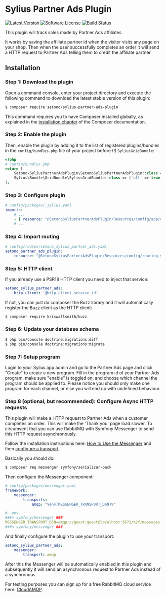 # Sylius Partner Ads Plugin

[![Latest Version][ico-version]][link-packagist]
[![Software License][ico-license]](LICENSE)
[![Build Status][ico-github-actions]][link-github-actions]

This plugin will track sales made by Partner Ads affiliates.

It works by saving the affiliate partner id when the visitor visits any page on your shop. Then when the user successfully completes an order it will send a HTTP request to Partner Ads telling them to credit the affiliate partner.

## Installation

### Step 1: Download the plugin

Open a command console, enter your project directory and execute the following command to download the latest stable version of this plugin:

```bash
$ composer require setono/sylius-partner-ads-plugin
```

This command requires you to have Composer installed globally, as explained in the [installation chapter](https://getcomposer.org/doc/00-intro.md) of the Composer documentation.

### Step 2: Enable the plugin

Then, enable the plugin by adding it to the list of registered plugins/bundles
in the `config/bundles.php` file of your project before (!) `SyliusGridBundle`:

```php
<?php
# config/bundles.php
return [
    Setono\SyliusPartnerAdsPlugin\SetonoSyliusPartnerAdsPlugin::class => ['all' => true],
    Sylius\Bundle\GridBundle\SyliusGridBundle::class => ['all' => true],
];
```

### Step 3: Configure plugin

```yaml
# config/packages/_sylius.yaml
imports:
    # ...
    - { resource: "@SetonoSyliusPartnerAdsPlugin/Resources/config/app/config.yaml" }
    # ...
```

### Step 4: Import routing

```yaml
# config/routes/setono_sylius_partner_ads.yaml
setono_partner_ads_plugin:
    resource: "@SetonoSyliusPartnerAdsPlugin/Resources/config/routing.yaml"
```

### Step 5: HTTP client
If you already use a PSR18 HTTP client you need to inject that service:
```yaml
setono_sylius_partner_ads:
    http_client: '@http_client_service_id'
```

If not, you can just do composer the Buzz library and it will automatically register the Buzz client as the HTTP client:

```bash
$ composer require kriswallsmith/buzz
```

### Step 6: Update your database schema

```bash
$ php bin/console doctrine:migrations:diff
$ php bin/console doctrine:migrations:migrate
```

### Step 7: Setup program

Login to your Sylius app admin and go to the Partner Ads page and click "Create" to create a new program. Fill in the program id of your Partner Ads program, make sure "enable" is toggled on, and choose which channel the program should be applied to. Please notice you should only make one program for each channel, or else you will end up with undefined behaviour.

### Step 8 (optional, but recommended): Configure Async HTTP requests
This plugin will make a HTTP request to Partner Ads when a customer completes an order. This will make the 'Thank you' page load slower. To circumvent that you can use RabbitMQ with Symfony Messenger to send this HTTP request asynchronously.

Follow the installation instructions here: [How to Use the Messenger](https://symfony.com/doc/current/messenger.html) and then [configure a transport](https://symfony.com/doc/current/messenger.html#transports).

Basically you should do:
```bash
$ composer req messenger symfony/serializer-pack
```

Then configure the Messenger component:
```yaml
# config/packages/messenger.yaml
framework:
    messenger:
        transports:
            amqp: "%env(MESSENGER_TRANSPORT_DSN)%"
```

```yaml
# .env
###> symfony/messenger ###
MESSENGER_TRANSPORT_DSN=amqp://guest:guest@localhost:5672/%2f/messages
###< symfony/messenger ###
```

And finally configure the plugin to use your transport:

```yaml
setono_sylius_partner_ads:
    messenger:
        transport: amqp
```

After this the Messenger will be automatically enabled in this plugin and subsequently it will send an asynchronous request to Partner Ads instead of a synchronous.

For testing purposes you can sign up for a free RabbitMQ cloud service here: [CloudAMQP](https://www.cloudamqp.com/plans.html).

[ico-version]: https://poser.pugx.org/setono/sylius-partner-ads-plugin/v/stable
[ico-license]: https://poser.pugx.org/setono/sylius-partner-ads-plugin/license
[ico-github-actions]: https://github.com/Setono/SyliusPartnerAdsPlugin/workflows/build/badge.svg

[link-packagist]: https://packagist.org/packages/setono/sylius-partner-ads-plugin
[link-github-actions]: https://github.com/Setono/SyliusPartnerAdsPlugin/actions
